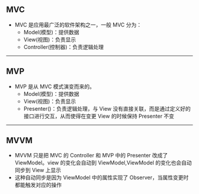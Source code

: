 ## MVC

- MVC 是应用最广泛的软件架构之一，一般 MVC 分为：
  - Model(模型)：提供数据
  - View(视图)：负责显示
  - Controller(控制器)：负责逻辑处理

---

## MVP

- MVP 是从 MVC 模式演变而来的。
  - Model(模型)：提供数据
  - View(视图)：负责显示
  - Presenter()：负责逻辑处理，与 View 没有直接关联，而是通过定义好的接口进行交互，从而使得在变更 View 的时候保持 Presenter 不变

---

## MVVM

- MVVM 只是把 MVC 的 Controller 和 MVP 中的 Presenter 改成了 ViewModel。view 的变化会自动到 ViewModel,ViewModel 的变化也会自动同步到 View 上显示
- 这种自动同步是因为 ViewModel 中的属性实现了 Observer，当属性变更时都能触发对应的操作
